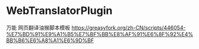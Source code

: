 # WebTranslatorPlugin
万能 网页翻译油猴脚本模板
https://greasyfork.org/zh-CN/scripts/446054-%E7%BD%91%E9%A1%B5%E7%BF%BB%E8%AF%91%E6%8F%92%E4%BB%B6%E6%A8%A1%E6%9D%BF
